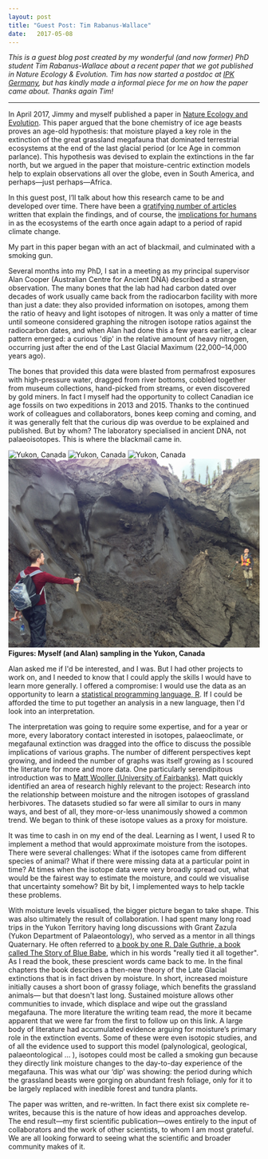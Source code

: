 ```yaml
---
layout: post
title: "Guest Post: Tim Rabanus-Wallace"
date:   2017-05-08
---
```


*This is a guest blog post created by my wonderful (and now former) PhD student Tim Rabanus-Wallace about a recent paper that we got published in Nature Ecology & Evolution. Tim has now started a postdoc at [IPK Germany](http://www.ipk-gatersleben.de/en/), but has kindly made a informal piece for me on how the paper came about. Thanks again Tim!*

---

In April 2017, Jimmy and myself published a paper in [Nature Ecology and Evolution](https://www.nature.com/articles/s41559-017-0125). This paper argued that the bone chemistry of ice age beasts proves an age-old hypothesis: that moisture played a key role in the extinction of the great grassland megafauna that dominated terrestrial ecosystems at the end of the last glacial period (or Ice Age in common parlance). This hypothesis was devised to explain the extinctions in the far north, but we argued in the paper that moisture-centric extinction models help to explain observations all over the globe, even in South America, and perhaps—just perhaps—Africa.

In this guest post, I’ll talk about how this research came to be and developed over time. There have been a [gratifying number of articles](https://theconversation.com/how-english-style-drizzle-killed-the-ice-ages-giants-76307) written that explain the findings, and of course, the [implications for humans](http://www.popsci.com/big-animals-rain) in as the ecosystems of the earth once again adapt to a period of rapid climate change.

My part in this paper began with an act of blackmail, and culminated with a smoking gun.

Several months into my PhD, I sat in a meeting as my principal supervisor Alan Cooper (Australian Centre for Ancient DNA) described a strange observation. The many bones that the lab had had carbon dated over decades of work usually came back from the radiocarbon facility with more than just a date: they also provided information on isotopes, among them the ratio of heavy and light isotopes of nitrogen. It was only a matter of time until someone considered graphing the nitrogen isotope ratios against the radiocarbon dates, and when Alan had done this a few years earlier, a clear pattern emerged: a curious 'dip' in the relative amount of heavy nitrogen, occurring just after the end of the Last Glacial Maximum (22,000–14,000 years ago).

The bones that provided this data were blasted from permafrost exposures with high-pressure water, dragged from river bottoms, cobbled together from museum collections, hand-picked from streams, or even discovered by gold miners. In fact I myself had the opportunity to collect Canadian ice age fossils on two expeditions in 2013 and 2015. Thanks to the continued work of colleagues and collaborators, bones keep coming and coming, and it was generally felt that the curious dip was overdue to be explained and published. But by whom? The laboratory specialised in ancient DNA, not palaeoisotopes. This is where the blackmail came in.

![Yukon, Canada](/assets/img/Tim_pic1_DSC_4158.jpg) ![Yukon, Canada](/assets/img/Tim_pic2_DSC_4581.jpg)
![Yukon, Canada](/assets/img/Tim_pic3_DSC_4300.jpg) ![Yukon, Canada](/assets/img/Tim_pic4_IMG_6050.JPG)
__Figures: Myself (and Alan) sampling in the Yukon, Canada__

Alan asked me if I'd be interested, and I was. But I had other projects to work on, and I needed to know that I could apply the skills I would have to learn more generally. I offered a compromise: I would use the data as an opportunity to learn a [statistical programming language, R](https://www.youtube.com/watch?v=6S9r_YbqHy8). If I could be afforded the time to put together an analysis in a new language, then I'd look into an interpretation.

The interpretation was going to require some expertise, and for a year or more, every laboratory contact interested in isotopes, palaeoclimate, or megafaunal extinction was dragged into the office to discuss the possible implications of various graphs. The number of different perspectives kept growing, and indeed the number of graphs was itself growing as I scoured the literature for more and more data. One particularly serendipitous introduction was to [Matt Wooller (University of Fairbanks)](http://www.uaf.edu/cfos/people/faculty/detail/index.xml?id=69). Matt quickly identified an area of research highly relevant to the project: Research into the relationship between moisture and the nitrogen isotopes of grassland herbivores. The datasets studied so far were all similar to ours in many ways, and best of all, they more-or-less unanimously showed a common trend. We began to think of these isotope values as a proxy for moisture.

It was time to cash in on my end of the deal. Learning as I went, I used R to implement a method that would approximate moisture from the isotopes. There were several challenges: What if the isotopes came from different species of animal? What if there were missing data at a particular point in time? At times when the isotope data were very broadly spread out, what would be the fairest way to estimate the moisture, and could we visualise that uncertainty somehow? Bit by bit, I implemented ways to help tackle these problems.

With moisture levels visualised, the bigger picture began to take shape. This was also ultimately the result of collaboration. I had spent many long road trips in the Yukon Territory having long discussions with Grant Zazula (Yukon Department of Palaeontology), who served as a mentor in all things Quaternary. He often referred to [a book by one R. Dale Guthrie, a book called The Story of Blue Babe](http://press.uchicago.edu/ucp/books/book/chicago/F/bo3774765.html), which in his words "really tied it all together". As I read the book, these prescient words came back to me. In the final chapters the book describes a then-new theory of the Late Glacial extinctions that is in fact driven by moisture. In short, increased moisture initially causes a short boon of grassy foliage, which benefits the grassland animals— but that doesn't last long. Sustained moisture allows other communities to invade, which displace and wipe out the grassland megafauna. The more literature the writing team read, the more it became apparent that we were far from the first to follow up on this link. A large body of literature had accumulated evidence arguing for moisture’s primary role in the extinction events. Some of these were even isotopic studies, and of all the evidence used to support this model (palynological, geological, palaeontological … ), isotopes could most be called a smoking gun because they directly link moisture changes to the day-to-day experience of the megafauna. This was what our ‘dip’ was showing: the period during which the grassland beasts were gorging on abundant fresh foliage, only for it to be largely replaced with inedible forest and tundra plants.

The paper was written, and re-written. In fact there exist six complete re-writes, because this is the nature of how ideas and approaches develop. The end result—my first scientific publication—owes entirely to the input of collaborators and the work of other scientists, to whom I am most grateful. We are all looking forward to seeing what the scientific and broader community makes of it.
